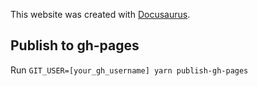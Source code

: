 This website was created with [Docusaurus](https://docusaurus.io/).

## Publish to gh-pages
Run `GIT_USER=[your_gh_username] yarn publish-gh-pages`
